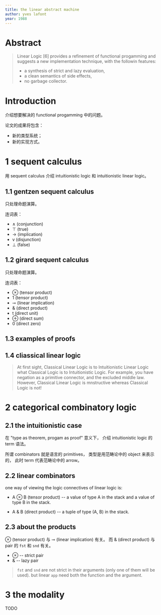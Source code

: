 ```yaml
---
title: the linear abstract machine
author: yves lafont
year: 1988
---
```


# Abstract

> Linear Logic [6] provides a refinement of functional progamming and
> suggests a new implementation technique, with the followin features:
> - a synthesis of strict and lazy evaluation,
> - a clean semantics of side effects,
> - no garbage collector.

# Introduction

介绍想要解决的 functional progamming 中的问题。

论文的成果将包含：

- 新的类型系统；
- 新的实现方式。

# 1 sequent calculus

用 sequent calculus 介绍
intuitionistic logic 和
intuitionistic linear logic。

## 1.1 gentzen sequent calculus

只处理命题演算。

连词表：

- ∧ (conjunction)
- ⊤ (true)
- -> (implication)
- v (disjunction)
- ⊥ (false)

## 1.2 girard sequent calculus

只处理命题演算。

连词表：

- ⊗ (tensor product)
- 1 (tensor product)
- ⊸ (linear implication)
- & (direct product)
- t (direct unit)
- ⊕ (direct sum)
- 0 (direct zero)

## 1.3 examples of proofs

## 1.4 cliassical linear logic

> At first sight, Classical Linear Logic is to Intuitionistic Linear
> Logic what Classical Logic is to Intuitionistic Logic. For example,
> you have negation as a primitive connector, and the excluded middle
> law. However, Classical Linear Logic is mnstructive whereas
> Classical Logic is not!

# 2 categorical combinatory logic

## 2.1 the intuitionistic case

在 "type as theorem, progam as proof" 意义下，
介绍 intuitionistic logic 的 term 语法。

所谓 combinators 就是语言的 primitives，
类型是用范畴论中的 object 来表示的，
此时 term 代表范畴论中的 arrow。

## 2.2 linear combinators

one way of viewing the logic connectives of linear logic is:

- A ⊗ B (tensor product) --
  a value of type A in the stack and a value of type B in the stack.

- A & B (direct product) --
  a tuple of type (A, B) in the stack.

## 2.3 about the products

⊗ (tensor product) 与 ⊸ (linear implication) 有关。
而 & (direct product) 与 pair 的 `fst` 和 `snd` 有关。

- ⊗ -- strict pair
- & -- lazy pair

> `fst` and `snd` are not strict in their arguments
> (only one of them will be used).
> but linear `app` need both the function and the argument.

# 3 the modality

TODO
